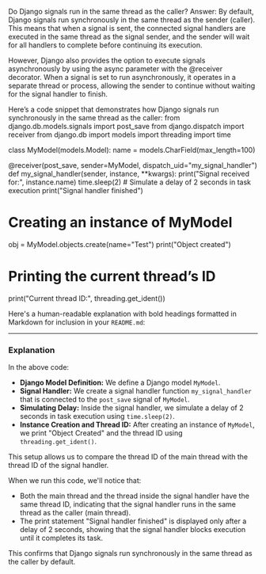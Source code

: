 Do Django signals run in the same thread as the caller?
Answer: By default, Django signals run synchronously in the same thread as the sender (caller). This means that when a signal is sent, the connected signal handlers are executed in the same thread as the signal sender, and the sender will wait for all handlers to complete before continuing its execution.

However, Django also provides the option to execute signals asynchronously by using the async parameter with the @receiver decorator. When a signal is set to run asynchronously, it operates in a separate thread or process, allowing the sender to continue without waiting for the signal handler to finish.

Here’s a code snippet that demonstrates how Django signals run synchronously in the same thread as the caller:
from django.db.models.signals import post_save
from django.dispatch import receiver
from django.db import models
import threading
import time

class MyModel(models.Model):
    name = models.CharField(max_length=100)

@receiver(post_save, sender=MyModel, dispatch_uid="my_signal_handler")
def my_signal_handler(sender, instance, **kwargs):
    print("Signal received for:", instance.name)
    time.sleep(2)  # Simulate a delay of 2 seconds in task execution
    print("Signal handler finished")

# Creating an instance of MyModel
obj = MyModel.objects.create(name="Test")
print("Object created")

# Printing the current thread’s ID
print("Current thread ID:", threading.get_ident())

Here's a human-readable explanation with bold headings formatted in Markdown for inclusion in your `README.md`:

---

### **Explanation**

In the above code:

- **Django Model Definition:** We define a Django model `MyModel`.
- **Signal Handler:** We create a signal handler function `my_signal_handler` that is connected to the `post_save` signal of `MyModel`.
- **Simulating Delay:** Inside the signal handler, we simulate a delay of 2 seconds in task execution using `time.sleep(2)`.
- **Instance Creation and Thread ID:** After creating an instance of `MyModel`, we print "Object Created" and the thread ID using `threading.get_ident()`.

This setup allows us to compare the thread ID of the main thread with the thread ID of the signal handler.

When we run this code, we'll notice that:
- Both the main thread and the thread inside the signal handler have the same thread ID, indicating that the signal handler runs in the same thread as the caller (main thread).
- The print statement "Signal handler finished" is displayed only after a delay of 2 seconds, showing that the signal handler blocks execution until it completes its task.

This confirms that Django signals run synchronously in the same thread as the caller by default.
